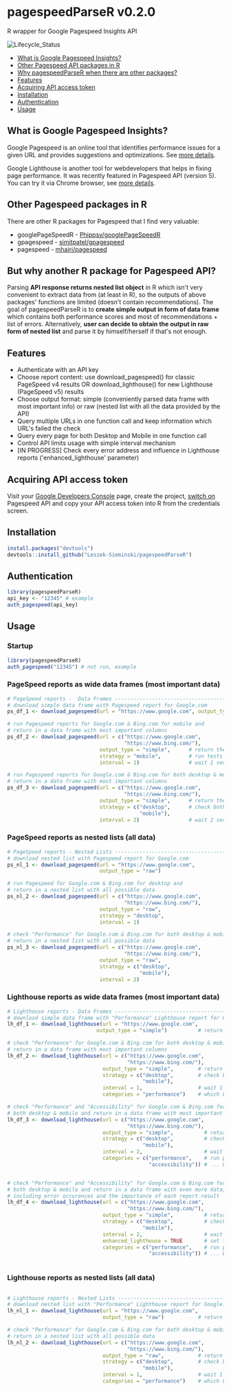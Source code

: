 # pagespeedParseR  v0.2.0
R wrapper for Google Pagespeed Insights API

![Lifecycle_Status](https://img.shields.io/badge/lifecycle-maturing-blue.svg)

* [What is Google Pagespeed Insights?](#what-is-google-pagespeed-insights)
* [Other Pagespeed API packages in R](#other-pagespeed-packages-in-r)
* [Why pagespeedParseR when there are other packages?](#but-why-another-r-package-for-pagespeed-api)
* [Features](#features)
* [Acquiring API access token](#acquiring-api-access-token)
* [Installation](#installation)
* [Authentication](#authentication)
* [Usage](#usage)

## What is Google Pagespeed Insights?
Google Pagespeed is an online tool that identifies performance issues for a given URL and provides suggestions and optimizations. See [more details](https://developers.google.com/speed/pagespeed/insights/?hl=pl).

Google Lighthouse is another tool for webdevelopers that helps in fixing page performance. It was recently featured in Pagespeed API (version 5). You can try it via Chrome browser, see [more details](https://developers.google.com/web/tools/lighthouse/).

## Other Pagespeed packages in R
There are other R packages for Pagespeed that I find very valuable:

* googlePageSpeedR - [Phippsy/googlePageSpeedR](https://github.com/Phippsy/googlePageSpeedR)
* gpagespeed - [simitpatel/gpagespeed](https://github.com/simitpatel/gpagespeed)
* pagespeed - [mhairi/pagespeed](https://github.com/mhairi/pagespeed)

## But why another R package for Pagespeed API?
Parsing **API response returns nested list object** in R which isn't very convenient to extract data from (at least in R), so the outputs of above packages' functions are limited (doesn't contain recommendations). The goal of pagespeedParseR is to **create simple output in form of data frame** which contains both performance scores and most of recommendations + list of errors. Alternatively, **user can decide to obtain the output in raw form of nested list** and parse it by himself/herself if that's not enough.

## Features
* Authenticate with an API key
* Choose report content: use download_pagespeed() for classic PageSpeed v4 results OR download_lighthouse() for new Lighthouse (PageSpeed v5) results
* Choose output format: simple (conveniently parsed data frame with most important info) or raw (nested list with all the data provided by the API)
* Query multiple URLs in one function call and keep information which URL's failed the check
* Query every page for both Desktop and Mobile in one function call
* Control API limits usage with simple interval mechanism
* [IN PROGRESS] Check every error address and influence in Lighthouse reports ('enhanced_lighthouse' parameter)

## Acquiring API access token
Visit your [Google Developers Console](https://console.developers.google.com/) page, create the project, [switch on](https://console.developers.google.com/apis/library/pagespeedonline.googleapis.com) Pagespeed API and copy your API access token into R from the credentials screen.

## Installation

```r
install.packages("devtools")
devtools::install_github("Leszek-Sieminski/pagespeedParseR")
```

## Authentication

```r
library(pagespeedParseR)
api_key <- "12345" # example
auth_pagespeed(api_key)
```

## Usage

### Startup
```r
library(pagespeedParseR)
auth_pagespeed("12345") # not run, example
```

### PageSpeed reports as wide data frames (most important data)
```r
# PageSpeed reports -  Data Frames --------------------------------------------
# download simple data frame with Pagespeed report for Google.com
ps_df_1 <- download_pagespeed(url = "https://www.google.com", output_type = "simple")

# run Pagespeed reports for Google.com & Bing.com for mobile and
# return in a data frame with most important columns
ps_df_2 <- download_pagespeed(url = c("https://www.google.com", 
                                      "https://www.bing.com/"), 
                              output_type = "simple",      # return the results in a wide data frame
                              strategy = "mobile",         # run tests for mobile
                              interval = 1)                # wait 1 second between the calls to API 

# run Pagespeed reports for Google.com & Bing.com for both desktop & mobile and
# return in a data frame with most important columns                              
ps_df_3 <- download_pagespeed(url = c("https://www.google.com", 
                                      "https://www.bing.com/"), 
                              output_type = "simple",      # return the results in a wide data frame
                              strategy = c("desktop",      # check both desktop and mobile, bind
                                           "mobile"), 
                              interval = 2)                # wait 2 seconds between the calls to API 

```

### PageSpeed reports as nested lists (all data)

```r
# PageSpeed reports - Nested Lists --------------------------------------------
# download nested list with Pagespeed report for Google.com
ps_nl_1 <- download_pagespeed(url = "https://www.google.com", 
                              output_type = "raw")

# run Pagespeed for Google.com & Bing.com for desktop and
# return in a nested list with all possible data
ps_nl_2 <- download_pagespeed(url = c("https://www.google.com", 
                                      "https://www.bing.com/"), 
                              output_type = "raw", 
                              strategy = "desktop", 
                              interval = 1)

# check "Performance" for Google.com & Bing.com for both desktop & mobile and
# return in a nested list with all possible data
ps_nl_3 <- download_pagespeed(url = c("https://www.google.com", 
                                      "https://www.bing.com/"), 
                              output_type = "raw", 
                              strategy = c("desktop", 
                                           "mobile"), 
                              interval = 2)

```

### Lighthouse reports as wide data frames (most important data)

```r
# Lighthouse reports - Data Frames --------------------------------------------
# download simple data frame with "Performance" Lighthouse report for Google.com
lh_df_1 <- download_lighthouse(url = "https://www.google.com", 
                             output_type = "simple")          # return the results in a wide data frame

# check "Performance" for Google.com & Bing.com for both desktop & mobile and
# return in a data frame with most important columns
lh_df_2 <- download_lighthouse(url = c("https://www.google.com", 
                                       "https://www.bing.com/"), 
                               output_type = "simple",        # return the results in a wide data frame
                               strategy = c("desktop",        # check both desktop and mobile, bind
                                            "mobile"), 
                               interval = 1,                  # wait 1 second between the calls to API 
                               categories = "performance")    # which Lighthouse reports are to be run?

# check "Performance" and "Accessibility" for Google.com & Bing.com for 
# both desktop & mobile and return in a data frame with most important columns
lh_df_3 <- download_lighthouse(url = c("https://www.google.com", 
                                       "https://www.bing.com/"), 
                               output_type = "simple",          # return the results in a wide data frame
                               strategy = c("desktop",          # check both desktop and mobile, bind
                                            "mobile"), 
                               interval = 2,                    # wait 2 seconds between the calls to API 
                               categories = c("performance",    # run performance & accessibility... 
                                              "accessibility")) # ... Lighthouse reports


# check "Performance" and "Accessibility" for Google.com & Bing.com for 
# both desktop & mobile and return in a data frame with even more data,
# including error occurences and the importance of each report result
lh_df_4 <- download_lighthouse(url = c("https://www.google.com", 
                                       "https://www.bing.com/"), 
                               output_type = "simple",          # return the results in a wide data frame
                               strategy = c("desktop",          # check both desktop and mobile, bind
                                            "mobile"), 
                               interval = 2,                    # wait 2 seconds between the calls to API 
                               enhanced_lighthouse = TRUE       # set to TRUE to obtain more data about errors
                               categories = c("performance",    # run performance & accessibility... 
                                              "accessibility")) # ... Lighthouse reports
       
```

### Lighthouse reports as nested lists (all data)

```r

# Lighthouse reports - Nested Lists -------------------------------------------                                           
# download nested list with "Performance" Lighthouse report for Google.com
lh_nl_1 <- download_lighthouse(url = "https://www.google.com", 
                               output_type = "raw")           # return nested list with all possible data

# check "Performance" for Google.com & Bing.com for both desktop & mobile and
# return in a nested list with all possible data
lh_nl_2 <- download_lighthouse(url = c("https://www.google.com", 
                                       "https://www.bing.com/"), 
                               output_type = "raw",           # return nested list with all possible data
                               strategy = c("desktop",        # check both desktop and mobile, bind
                                            "mobile"), 
                               interval = 1,                  # wait 1 second between the calls to API 
                               categories = "performance")    # which Lighthouse reports are to be run?

```
